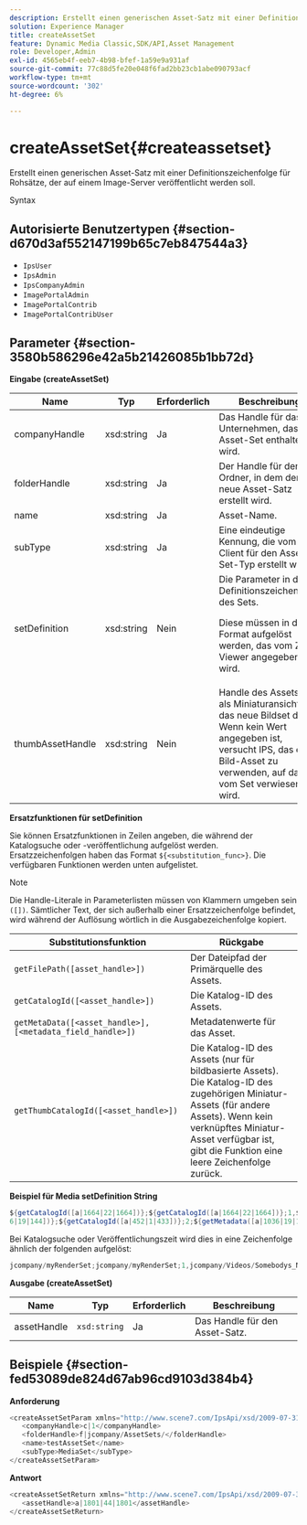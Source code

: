 ```yaml
---
description: Erstellt einen generischen Asset-Satz mit einer Definitionszeichenfolge für Rohsätze, der auf einem Image-Server veröffentlicht werden soll.
solution: Experience Manager
title: createAssetSet
feature: Dynamic Media Classic,SDK/API,Asset Management
role: Developer,Admin
exl-id: 4565eb4f-eeb7-4b98-bfef-1a59e9a931af
source-git-commit: 77c88d5fe20e048f6fad2bb23cb1abe090793acf
workflow-type: tm+mt
source-wordcount: '302'
ht-degree: 6%

---
```


# createAssetSet{#createassetset}

Erstellt einen generischen Asset-Satz mit einer Definitionszeichenfolge für Rohsätze, der auf einem Image-Server veröffentlicht werden soll.

Syntax

## Autorisierte Benutzertypen {#section-d670d3af552147199b65c7eb847544a3}

* `IpsUser`
* `IpsAdmin`
* `IpsCompanyAdmin`
* `ImagePortalAdmin`
* `ImagePortalContrib`
* `ImagePortalContribUser`

## Parameter {#section-3580b586296e42a5b21426085b1bb72d}

**Eingabe (createAssetSet)**

<table id="table_2C70C33A127242FC828FCD8EC852E1EC"> 
 <thead> 
  <tr> 
   <th colname="col1" class="entry"> Name </th> 
   <th colname="col2" class="entry"> Typ </th> 
   <th colname="col3" class="entry"> Erforderlich </th> 
   <th colname="col4" class="entry"> Beschreibung </th> 
  </tr> 
 </thead>
 <tbody> 
  <tr> 
   <td colname="col1"> <span class="codeph"> <span class="varname"> companyHandle </span> </span> </td> 
   <td colname="col2"> <span class="codeph"> xsd:string </span> </td> 
   <td colname="col3"> Ja </td> 
   <td colname="col4"> Das Handle für das Unternehmen, das das Asset-Set enthalten wird. </td> 
  </tr> 
  <tr> 
   <td colname="col1"> <span class="codeph"> <span class="varname"> folderHandle </span> </span> </td> 
   <td colname="col2"> <span class="codeph"> xsd:string </span> </td> 
   <td colname="col3"> Ja </td> 
   <td colname="col4"> Der Handle für den Ordner, in dem der neue Asset-Satz erstellt wird. </td> 
  </tr> 
  <tr> 
   <td colname="col1"> <span class="codeph"> <span class="varname"> name </span> </span> </td> 
   <td colname="col2"> <span class="codeph"> xsd:string </span> </td> 
   <td colname="col3"> Ja </td> 
   <td colname="col4"> Asset-Name. </td> 
  </tr> 
  <tr> 
   <td colname="col1"> <span class="codeph"> <span class="varname"> subType </span> </span> </td> 
   <td colname="col2"> <span class="codeph"> xsd:string </span> </td> 
   <td colname="col3"> Ja </td> 
   <td colname="col4"> Eine eindeutige Kennung, die vom Client für den Asset-Set-Typ erstellt wurde. </td> 
  </tr> 
  <tr> 
   <td colname="col1"> <span class="codeph"> <span class="varname"> setDefinition </span> </span> </td> 
   <td colname="col2"> <span class="codeph"> xsd:string </span> </td> 
   <td colname="col3"> Nein </td> 
   <td colname="col4"> Die Parameter in der Definitionszeichenfolge des Sets. <p>Diese müssen in dem Format aufgelöst werden, das vom Ziel-Viewer angegeben wird. </p> </td> 
  </tr> 
  <tr> 
   <td colname="col1"> <span class="codeph"> <span class="varname"> thumbAssetHandle </span> </span> </td> 
   <td colname="col2"> <span class="codeph"> xsd:string </span> </td> 
   <td colname="col3"> Nein </td> 
   <td colname="col4"> Handle des Assets, das als Miniaturansicht für das neue Bildset dient. Wenn kein Wert angegeben ist, versucht IPS, das erste Bild-Asset zu verwenden, auf das vom Set verwiesen wird. </td> 
  </tr> 
 </tbody> 
</table>

**Ersatzfunktionen für setDefinition**

Sie können Ersatzfunktionen in Zeilen angeben, die während der Katalogsuche oder -veröffentlichung aufgelöst werden. Ersatzzeichenfolgen haben das Format `${<substitution_func>}`. Die verfügbaren Funktionen werden unten aufgelistet.

>[!NOTE]
>
>Die Handle-Literale in Parameterlisten müssen von Klammern umgeben sein `([])`. Sämtlicher Text, der sich außerhalb einer Ersatzzeichenfolge befindet, wird während der Auflösung wörtlich in die Ausgabezeichenfolge kopiert.

| **Substitutionsfunktion** | **Rückgabe** |
|---|---|
| `getFilePath([asset_handle>])` | Der Dateipfad der Primärquelle des Assets. |
| `getCatalogId([<asset_handle>])` | Die Katalog-ID des Assets. |
| `getMetaData([<asset_handle>], [<metadata_field_handle>])` | Metadatenwerte für das Asset. |
| `getThumbCatalogId([<asset_handle>])` | Die Katalog-ID des Assets (nur für bildbasierte Assets). Die Katalog-ID des zugehörigen Miniatur-Assets (für andere Assets). Wenn kein verknüpftes Miniatur-Asset verfügbar ist, gibt die Funktion eine leere Zeichenfolge zurück. |

**Beispiel für Media setDefinition String**

```java
${getCatalogId([a|1664|22|1664])};${getCatalogId([a|1664|22|1664])};1,${getFilePath([a|103 
6|19|144])};${getCatalogId([a|452|1|433])};2;${getMetadata([a|1036|19|144], [m|1|ASSET|SharedDateField])} 
```

Bei Katalogsuche oder Veröffentlichungszeit wird dies in eine Zeichenfolge ähnlich der folgenden aufgelöst:

```java
jcompany/myRenderSet;jcompany/myRenderSet;1,jcompany/Videos/Somebodys_N08275_flv.flv;jcomp any/myimg-1;2;20090703 10:05:53
```

**Ausgabe (createAssetSet)**

| Name | Typ | Erforderlich | Beschreibung |
|---|---|---|---|
| assetHandle | `xsd:string` | Ja | Das Handle für den Asset-Satz. |

## Beispiele {#section-fed53089de824d67ab96cd9103d384b4}

**Anforderung**

```java
<createAssetSetParam xmlns="http://www.scene7.com/IpsApi/xsd/2009-07-31"> 
   <companyHandle>c|1</companyHandle> 
   <folderHandle>f|jcompany/AssetSets/</folderHandle> 
   <name>testAssetSet</name> 
   <subType>MediaSet</subType> 
</createAssetSetParam>
```

**Antwort**

```java
<createAssetSetReturn xmlns="http://www.scene7.com/IpsApi/xsd/2009-07-31"> 
   <assetHandle>a|1801|44|1801</assetHandle> 
</createAssetSetReturn>
```
